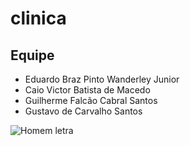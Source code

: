 # clinica

## Equipe

+ Eduardo Braz Pinto Wanderley Junior
+ Caio Victor Batista de Macedo
+ Guilherme Falcão Cabral Santos
+ Gustavo de Carvalho Santos

![Homem letra](https://github.com/oficialrickccampos/Sockets-em-C/blob/main/Gif%20homem%20letrado.gif)
